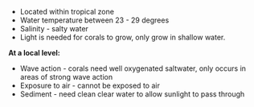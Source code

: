 - Located within tropical zone
- Water temperature between 23 - 29 degrees
- Salinity - salty water
- Light is needed for corals to grow, only grow in shallow water.

**At a local level:**
- Wave action - corals need well oxygenated saltwater, only occurs in areas of strong wave action
- Exposure to air - cannot be exposed to air
- Sediment - need clean clear water to allow sunlight to pass through
